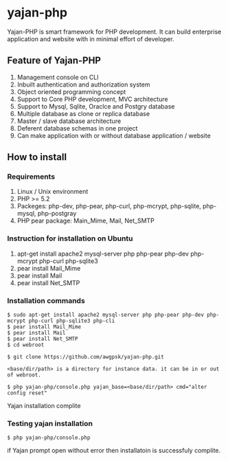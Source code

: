 # yajan-php
Yajan-PHP is smart framework for PHP development. It can build enterprise application and website with in minimal effort of developer. 

## Feature of Yajan-PHP
1.	Management console on CLI
2.	Inbuilt authentication and authorization system
3.	Object oriented programming concept 
4.	Support to Core PHP development, MVC architecture 
5.	Support to Mysql, Sqlite, Oraclce and Postgry database
6.	Multiple database as clone or replica database
7.	Master / slave database architecture
8.	Deferent database schemas in one project
9.	Can make application with or without database application / website


## How to install 
### Requirements 
1.	Linux / Unix environment 
2.	PHP >= 5.2
3.	Packeges: php-dev, php-pear, php-curl, php-mcrypt, php-sqlite, php-mysql, php-postgray
4.	PHP pear package: Main_Mime, Mail, Net_SMTP

### Instruction for installation on Ubuntu 
1.	apt-get install apache2 mysql-server php php-pear php-dev php-mcrypt php-curl php-sqlite3
2.	pear install Mail_Mime
3.	pear install Mail
4.	pear install Net_SMTP


### Installation commands
    $ sudo apt-get install apache2 mysql-server php php-pear php-dev php-mcrypt php-curl php-sqlite3 php-cli
    $ pear install Mail_Mime
    $ pear install Mail
    $ pear install Net_SMTP
    $ cd webroot
    
    $ git clone https://github.com/awgpsk/yajan-php.git
    
    <base/dir/path> is a directory for instance data. it can be in or out of webroot.
    
    $ php yajan-php/console.php yajan_base=<base/dir/path> cmd="alter config reset"
    
Yajan installation complite

### Testing yajan installation 
    $ php yajan-php/console.php
    
if Yajan prompt open without error then installatoin is successfuly complite.
